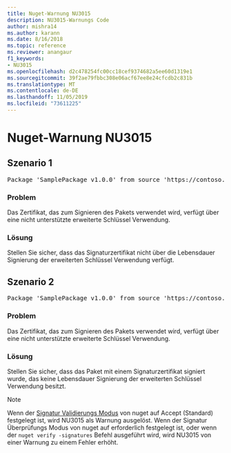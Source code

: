 ```yaml
---
title: Nuget-Warnung NU3015
description: NU3015-Warnungs Code
author: mishra14
ms.author: karann
ms.date: 8/16/2018
ms.topic: reference
ms.reviewer: anangaur
f1_keywords:
- NU3015
ms.openlocfilehash: d2c478254fc00cc18cef9374682a5ee60d1319e1
ms.sourcegitcommit: 39f2ae79fbbc308e06acf67ee8e24cfcdb2c831b
ms.translationtype: MT
ms.contentlocale: de-DE
ms.lasthandoff: 11/05/2019
ms.locfileid: "73611225"
---
```

# <a name="nuget-warning-nu3015"></a>Nuget-Warnung NU3015

## <a name="scenario-1"></a>Szenario 1

<pre>Package 'SamplePackage v1.0.0' from source 'https://contoso.com/index.json': The lifetime signing EKU in the primary signature's certificate is not supported.</pre>

### <a name="issue"></a>Problem

Das Zertifikat, das zum Signieren des Pakets verwendet wird, verfügt über eine nicht unterstützte erweiterte Schlüssel Verwendung.


### <a name="solution"></a>Lösung

Stellen Sie sicher, dass das Signaturzertifikat nicht über die Lebensdauer Signierung der erweiterten Schlüssel Verwendung verfügt.



## <a name="scenario-2"></a>Szenario 2

<pre>Package 'SamplePackage v1.0.0' from source 'https://contoso.com/index.json': The lifetime signing EKU in the signing certificate is not supported.</pre>

### <a name="issue"></a>Problem

Das Zertifikat, das zum Signieren des Pakets verwendet wird, verfügt über eine nicht unterstützte erweiterte Schlüssel Verwendung.


### <a name="solution"></a>Lösung

Stellen Sie sicher, dass das Paket mit einem Signaturzertifikat signiert wurde, das keine Lebensdauer Signierung der erweiterten Schlüssel Verwendung besitzt.


> [!Note]
> Wenn der [Signatur Validierungs Modus](https://docs.microsoft.com/nuget/consume-packages/installing-signed-packages#configure-package-signature-requirements) von nuget auf Accept (Standard) festgelegt ist, wird NU3015 als Warnung ausgelöst. Wenn der Signatur Überprüfungs Modus von nuget auf erforderlich festgelegt ist, oder wenn der `nuget verify -signatures` Befehl ausgeführt wird, wird NU3015 von einer Warnung zu einem Fehler erhöht. 
